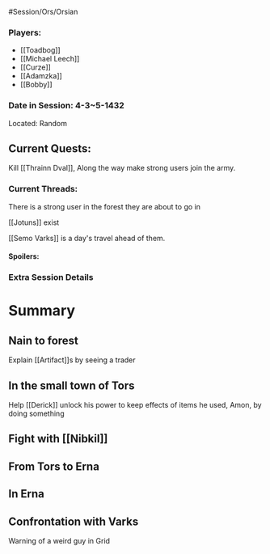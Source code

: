 #Session/Ors/Orsian 

### Players:
- [[Toadbog]]
- [[Michael Leech]]
- [[Curze]]
- [[Adamzka]]
- [[Bobby]]
### Date in Session: 4-3~5-1432
Located: Random 
## Current Quests: 

Kill [[Thrainn Dval]], Along the way make strong users join the army.

### Current Threads:

There is a strong user in the forest they are about to go in

[[Jotuns]] exist 

[[Semo Varks]] is a day's travel ahead of them. 

#### Spoilers:

### Extra Session Details


# Summary


## Nain to forest 

Explain [[Artifact]]s by seeing a trader 



## In the small town of Tors 

Help [[Derick]] unlock his power to keep effects of items he used, Amon, by doing something 

## Fight with [[Nibkil]] 


## From Tors to Erna 


## In Erna 


## Confrontation with Varks 



Warning of a weird guy in Grid 